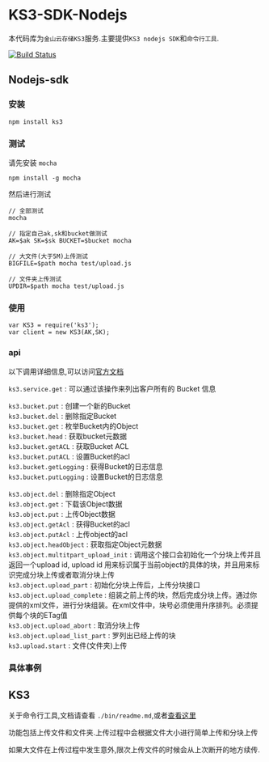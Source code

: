 # KS3-SDK-Nodejs

本代码库为`金山云存储KS3`服务.主要提供`KS3 nodejs SDK`和`命令行工具`.

[![Build Status](https://api.travis-ci.org/StoneRen/ks3-node-sdk.svg)](https://travis-ci.org/StoneRen/ks3-node-sdk)

## Nodejs-sdk

### 安装

```
npm install ks3
```

### 测试

请先安装 `mocha`

```
npm install -g mocha
```

然后进行测试

```
// 全部测试
mocha

// 指定自己ak,sk和bucket做测试
AK=$ak SK=$sk BUCKET=$bucket mocha

// 大文件(大于5M)上传测试
BIGFILE=$path mocha test/upload.js

// 文件夹上传测试
UPDIR=$path mocha test/upload.js
```

### 使用


```
var KS3 = require('ks3');
var client = new KS3(AK,SK);
```

### api

以下调用详细信息,可以访问[官方文档](http://ks3.ksyun.com/doc/api/index.html)

`ks3.service.get` : 可以通过该操作来列出客户所有的 Bucket 信息   

`ks3.bucket.put` : 创建一个新的Bucket   
`ks3.bucket.del` : 删除指定Bucket     
`ks3.bucket.get` : 枚举Bucket内的Object   
`ks3.bucket.head` : 获取bucket元数据     
`ks3.bucket.getACL` : 获取Bucket ACL   
`ks3.bucket.putACL` : 设置Bucket的acl  
`ks3.bucket.getLogging` : 获得Bucket的日志信息   
`ks3.bucket.putLogging` : 设置Bucket的日志信息   

`ks3.object.del` : 删除指定Object  
`ks3.object.get` : 下载该Object数据    
`ks3.object.put` : 上传Object数据  
`ks3.object.getAcl` : 获得Bucket的acl  
`ks3.object.putAcl` : 上传object的acl  
`ks3.object.headObject` : 获取指定Object元数据  
`ks3.object.multitpart_upload_init` : 调用这个接口会初始化一个分块上传并且返回一个upload id, upload id 用来标识属于当前object的具体的块，并且用来标识完成分块上传或者取消分块上传  
`ks3.object.upload_part` : 初始化分块上传后，上传分块接口  
`ks3.object.upload_complete` : 组装之前上传的块，然后完成分块上传。通过你提供的xml文件，进行分块组装。在xml文件中，块号必须使用升序排列。必须提供每个块的ETag值  
`ks3.object.upload_abort` : 取消分块上传  
`ks3.object.upload_list_part` : 罗列出已经上传的块  
`ks3.upload.start` : 文件(文件夹)上传
 

### 具体事例




## KS3   
关于命令行工具,文档请查看 `./bin/readme.md`,或者[查看这里](https://github.com/StoneRen/ks3-node-sdk/tree/master/bin#user-content-ks3-命令行文档)

功能包括上传文件和文件夹.上传过程中会根据文件大小进行简单上传和分块上传

如果大文件在上传过程中发生意外,限次上传文件的时候会从上次断开的地方续传.